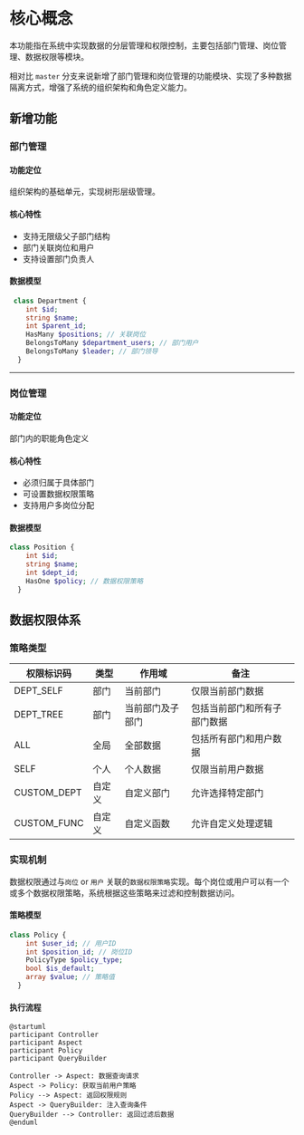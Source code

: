 # 核心概念

本功能指在系统中实现数据的分层管理和权限控制，主要包括部门管理、岗位管理、数据权限等模块。

相对比 `master` 分支来说新增了部门管理和岗位管理的功能模块、实现了多种数据隔离方式，增强了系统的组织架构和角色定义能力。

## 新增功能

### 部门管理

#### 功能定位

组织架构的基础单元，实现树形层级管理。

#### 核心特性

- 支持无限级父子部门结构
- 部门关联岗位和用户
- 支持设置部门负责人

#### 数据模型

```php
 class Department {
    int $id;
    string $name; 
    int $parent_id;
    HasMany $positions; // 关联岗位
    BelongsToMany $department_users; // 部门用户
    BelongsToMany $leader; // 部门领导
  }
```

---

### 岗位管理

#### 功能定位

部门内的职能角色定义

#### 核心特性

- 必须归属于具体部门
- 可设置数据权限策略
- 支持用户多岗位分配

#### 数据模型

```php
class Position {
    int $id;
    string $name;
    int $dept_id;
    HasOne $policy; // 数据权限策略
  }
```

## 数据权限体系

### 策略类型

| 权限标识码 | 类型 | 作用域 | 备注 |
|-------|----|-----|----|
| DEPT_SELF | 部门 | 当前部门 | 仅限当前部门数据 |
| DEPT_TREE | 部门 | 当前部门及子部门 | 包括当前部门和所有子部门数据 |
| ALL | 全局 | 全部数据 | 包括所有部门和用户数据 |
| SELF | 个人 | 个人数据 | 仅限当前用户数据 |
| CUSTOM_DEPT | 自定义 | 自定义部门 | 允许选择特定部门 |
| CUSTOM_FUNC | 自定义 | 自定义函数 | 允许自定义处理逻辑 |

### 实现机制

数据权限通过与`岗位` or `用户` 关联的`数据权限策略`实现。每个岗位或用户可以有一个或多个数据权限策略，系统根据这些策略来过滤和控制数据访问。

#### 策略模型

```php
class Policy {
    int $user_id; // 用户ID
    int $position_id; // 岗位ID 
    PolicyType $policy_type;
    bool $is_default;
    array $value; // 策略值
  }
```

#### 执行流程

```plantuml
@startuml
participant Controller
participant Aspect
participant Policy
participant QueryBuilder

Controller -> Aspect: 数据查询请求
Aspect -> Policy: 获取当前用户策略
Policy --> Aspect: 返回权限规则
Aspect -> QueryBuilder: 注入查询条件
QueryBuilder --> Controller: 返回过滤后数据
@enduml
```
